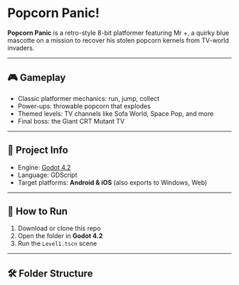 # Popcorn Panic!

**Popcorn Panic** is a retro-style 8-bit platformer featuring Mr +, a quirky blue mascotte on a mission to recover his stolen popcorn kernels from TV-world invaders.

---

## 🎮 Gameplay

- Classic platformer mechanics: run, jump, collect
- Power-ups: throwable popcorn that explodes
- Themed levels: TV channels like Sofa World, Space Pop, and more
- Final boss: the Giant CRT Mutant TV

---

## 🔧 Project Info

- Engine: [Godot 4.2](https://godotengine.org/download)
- Language: GDScript
- Target platforms: **Android & iOS** (also exports to Windows, Web)

---

## 🧠 How to Run

1. Download or clone this repo
2. Open the folder in **Godot 4.2**
3. Run the `Level1.tscn` scene

---

## 🛠️ Folder Structure

